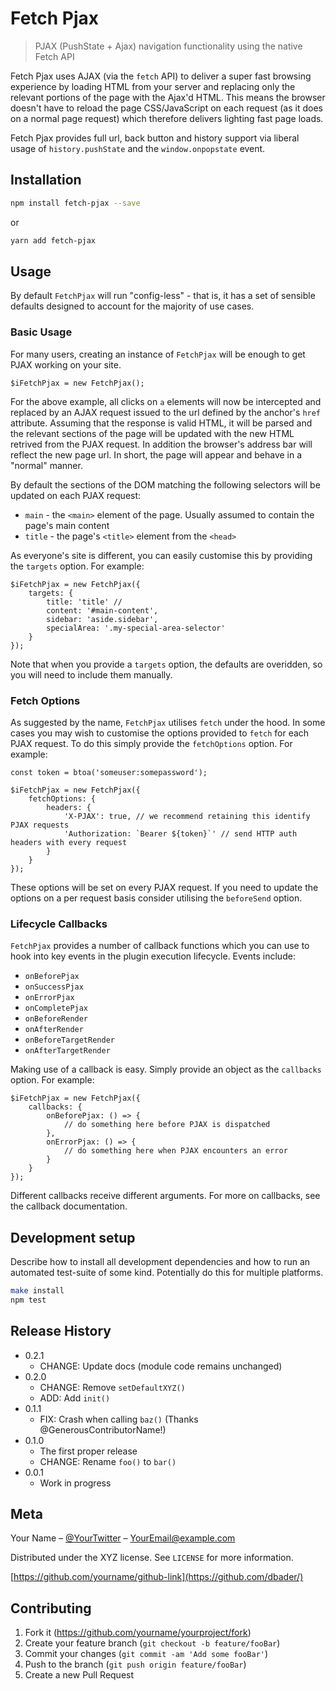 # Fetch Pjax
> PJAX (PushState + Ajax) navigation functionality using the native Fetch API

Fetch Pjax uses AJAX (via the `fetch` API) to deliver a super fast browsing experience by loading HTML from your server and replacing only the relevant portions of the page with the Ajax'd HTML. This means the browser doesn't have to reload the page CSS/JavaScript on each request (as it does on a normal page request) which therefore delivers lighting fast page loads.

Fetch Pjax provides full url, back button and history support via liberal usage of `history.pushState` and the `window.onpopstate` event. 

## Installation

```sh
npm install fetch-pjax --save
```

or

```sh
yarn add fetch-pjax
```


## Usage

By default `FetchPjax` will run "config-less" - that is, it has a set of sensible defaults designed to account for the majority of use cases.

### Basic Usage

For many users, creating an instance of `FetchPjax` will be enough to get PJAX working on your site.

```
$iFetchPjax = new FetchPjax();
```

For the above example, all clicks on `a` elements will now be intercepted and replaced by an AJAX request issued to the url defined by the anchor's `href` attribute. Assuming that the response is valid HTML, it will be parsed and the relevant sections of the page will be updated with the new HTML retrived from the PJAX request. In addition the browser's address bar will reflect the new page url. In short, the page will appear and behave in a "normal" manner.

By default the sections of the DOM matching the following selectors will be updated on each PJAX request:

* `main` - the `<main>` element of the page. Usually assumed to contain the page's main content
* `title` - the page's `<title>` element from the `<head>`

As everyone's site is different, you can easily customise this by providing the `targets` option. For example:

```
$iFetchPjax = new FetchPjax({
	targets: {
		title: 'title' // 
		content: '#main-content',  
		sidebar: 'aside.sidebar',
		specialArea: '.my-special-area-selector'
	}
});
```

Note that when you provide a `targets` option, the defaults are overidden, so you will need to include them manually. 

### Fetch Options

As suggested by the name, `FetchPjax` utilises `fetch` under the hood. In some cases you may wish to customise the options provided to `fetch` for each PJAX request. To do this simply provide the `fetchOptions` option. For example:

```
const token = btoa('someuser:somepassword');

$iFetchPjax = new FetchPjax({
	fetchOptions: {
		headers: {
			'X-PJAX': true, // we recommend retaining this identify PJAX requests
			'Authorization: `Bearer ${token}`' // send HTTP auth headers with every request
		}
	}
});
```

These options will be set on every PJAX request. If you need to update the options on a per request basis consider utilising the `beforeSend` option.


### Lifecycle Callbacks

`FetchPjax` provides a number of callback functions which you can use to hook into key events in the plugin execution lifecycle. Events include:

* `onBeforePjax`
* `onSuccessPjax`
* `onErrorPjax`
* `onCompletePjax`
* `onBeforeRender`
* `onAfterRender`
* `onBeforeTargetRender`
* `onAfterTargetRender`

Making use of a callback is easy. Simply provide an object as the `callbacks` option. For example: 

```
$iFetchPjax = new FetchPjax({
	callbacks: {
		onBeforePjax: () => {
			// do something here before PJAX is dispatched
		},
		onErrorPjax: () => {
			// do something here when PJAX encounters an error
		}
	}
});
```

Different callbacks receive different arguments. For more on callbacks, see the callback documentation.


## Development setup

Describe how to install all development dependencies and how to run an automated test-suite of some kind. Potentially do this for multiple platforms.

```sh
make install
npm test
```

## Release History

* 0.2.1
    * CHANGE: Update docs (module code remains unchanged)
* 0.2.0
    * CHANGE: Remove `setDefaultXYZ()`
    * ADD: Add `init()`
* 0.1.1
    * FIX: Crash when calling `baz()` (Thanks @GenerousContributorName!)
* 0.1.0
    * The first proper release
    * CHANGE: Rename `foo()` to `bar()`
* 0.0.1
    * Work in progress

## Meta

Your Name – [@YourTwitter](https://twitter.com/dbader_org) – YourEmail@example.com

Distributed under the XYZ license. See ``LICENSE`` for more information.

[https://github.com/yourname/github-link](https://github.com/dbader/)

## Contributing

1. Fork it (<https://github.com/yourname/yourproject/fork>)
2. Create your feature branch (`git checkout -b feature/fooBar`)
3. Commit your changes (`git commit -am 'Add some fooBar'`)
4. Push to the branch (`git push origin feature/fooBar`)
5. Create a new Pull Request

<!-- Markdown link & img dfn's -->
[npm-image]: https://img.shields.io/npm/v/datadog-metrics.svg?style=flat-square
[npm-url]: https://npmjs.org/package/datadog-metrics
[npm-downloads]: https://img.shields.io/npm/dm/datadog-metrics.svg?style=flat-square
[travis-image]: https://img.shields.io/travis/dbader/node-datadog-metrics/master.svg?style=flat-square
[travis-url]: https://travis-ci.org/dbader/node-datadog-metrics
[wiki]: https://github.com/yourname/yourproject/wiki